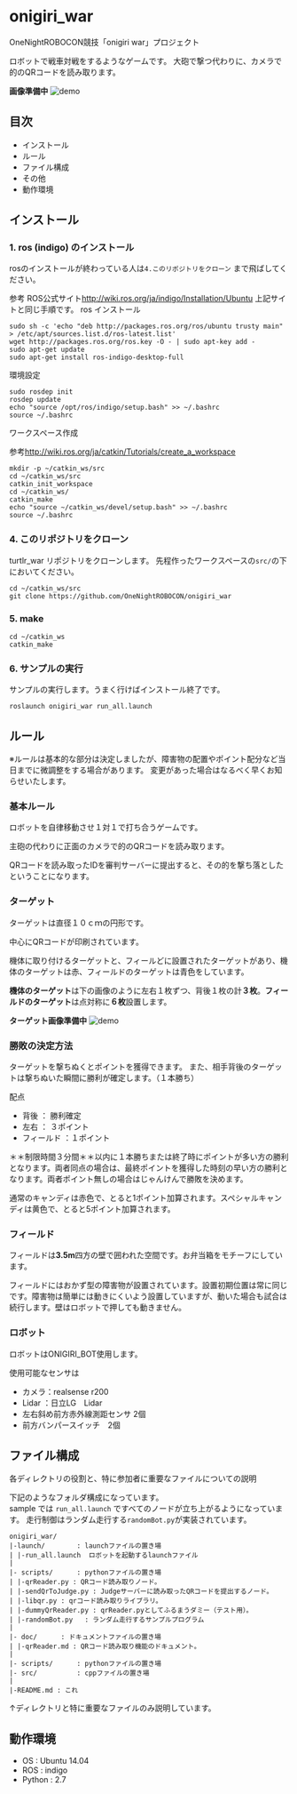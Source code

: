# onigiri_war
OneNightROBOCON競技「onigiri war」プロジェクト

ロボットで戦車対戦をするようなゲームです。
大砲で撃つ代わりに、カメラで的のQRコードを読み取ります。

**画像準備中**
![demo](onigiri_war.gif)


## 目次
- インストール
- ルール
- ファイル構成
- その他
- 動作環境


## インストール

### 1. ros (indigo) のインストール

rosのインストールが終わっている人は`4.このリポジトリをクローン` まで飛ばしてください。

参考  ROS公式サイト<http://wiki.ros.org/ja/indigo/Installation/Ubuntu>
上記サイトと同じ手順です。
ros インストール
```
sudo sh -c 'echo "deb http://packages.ros.org/ros/ubuntu trusty main" > /etc/apt/sources.list.d/ros-latest.list'
wget http://packages.ros.org/ros.key -O - | sudo apt-key add -
sudo apt-get update
sudo apt-get install ros-indigo-desktop-full
```
環境設定
```
sudo rosdep init
rosdep update
echo "source /opt/ros/indigo/setup.bash" >> ~/.bashrc
source ~/.bashrc
```
ワークスペース作成

参考<http://wiki.ros.org/ja/catkin/Tutorials/create_a_workspace>
```
mkdir -p ~/catkin_ws/src
cd ~/catkin_ws/src
catkin_init_workspace
cd ~/catkin_ws/
catkin_make
echo "source ~/catkin_ws/devel/setup.bash" >> ~/.bashrc
source ~/.bashrc
```

### 4. このリポジトリをクローン
turtlr_war リポジトリをクローンします。
先程作ったワークスペースの`src/`の下においてください。
```
cd ~/catkin_ws/src
git clone https://github.com/OneNightROBOCON/onigiri_war
```

### 5. make

```
cd ~/catkin_ws
catkin_make
```

### 6. サンプルの実行
サンプルの実行します。うまく行けばインストール終了です。

```
roslaunch onigiri_war run_all.launch
```

## ルール
※ルールは基本的な部分は決定しましたが、障害物の配置やポイント配分など当日までに微調整をする場合があります。
変更があった場合はなるべく早くお知らせいたします。

### 基本ルール

ロボットを自律移動させ１対１で打ち合うゲームです。

主砲の代わりに正面のカメラで的のQRコードを読み取ります。

QRコードを読み取ったIDを審判サーバーに提出すると、その的を撃ち落としたということになります。

### ターゲット

ターゲットは直径１０ｃｍの円形です。

中心にQRコードが印刷されています。

機体に取り付けるターゲットと、フィールどに設置されたターゲットがあり、機体のターゲットは赤、フィールドのターゲットは青色をしています。

**機体のターゲット**は下の画像のように左右１枚ずつ、背後１枚の計**３枚**。**フィールドのターゲット**は点対称に**６枚**設置します。

**ターゲット画像準備中**
![demo](onigiri_war_target.gif)

### 勝敗の決定方法
ターゲットを撃ちぬくとポイントを獲得できます。
また、相手背後のターゲットは撃ちぬいた瞬間に勝利が確定します。（１本勝ち）

配点
- 背後    ： 勝利確定
- 左右    ： ３ポイント
- フィールド ：１ポイント

＊＊制限時間３分間＊＊以内に１本勝ちまたは終了時にポイントが多い方の勝利となります。両者同点の場合は、最終ポイントを獲得した時刻の早い方の勝利となります。両者ポイント無しの場合はじゃんけんで勝敗を決めます。

通常のキャンディは赤色で、とると1ポイント加算されます。スペシャルキャンディは黄色で、とると5ポイント加算されます。

### フィールド
フィールドは**3.5m**四方の壁で囲われた空間です。お弁当箱をモチーフにしています。

フィールドにはおかず型の障害物が設置されています。設置初期位置は常に同じです。障害物は簡単には動きにくいよう設置していますが、動いた場合も試合は続行します。壁はロボットで押しても動きません。

### ロボット
ロボットはONIGIRI_BOT使用します。

使用可能なセンサは
- カメラ：realsense r200 
- Lidar ：日立LG　Lidar
- 左右斜め前方赤外線測距センサ 2個
- 前方バンパースイッチ　2個

## ファイル構成
各ディレクトリの役割と、特に参加者に重要なファイルについての説明

下記のようなフォルダ構成になっています。  
sample では `run_all.launch` ですべてのノードが立ち上がるようになっています。
走行制御はランダム走行する`randomBot.py`が実装されています。

```
onigiri_war/
|-launch/        : launchファイルの置き場
| |-run_all.launch  ロボットを起動するlaunchファイル
|
|- scripts/      : pythonファイルの置き場
| |-qrReader.py : QRコード読み取りノード。
| |-sendQrToJudge.py : Judgeサーバーに読み取ったQRコードを提出するノード。
| |-libqr.py : qrコード読み取りライブラリ。
| |-dummyQrReader.py : qrReader.pyとしてふるまうダミー（テスト用）。
| |-randomBot.py   : ランダム走行するサンプルプログラム
|
|- doc/      : ドキュメントファイルの置き場
| |-qrReader.md : QRコード読み取り機能のドキュメント。
|
|- scripts/      : pythonファイルの置き場
|- src/          : cppファイルの置き場
|
|-README.md : これ
```
↑ディレクトリと特に重要なファイルのみ説明しています。

## 動作環境
- OS  : Ubuntu 14.04
- ROS : indigo
- Python : 2.7